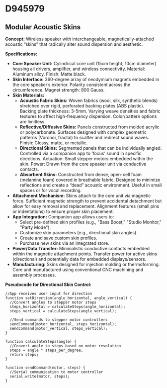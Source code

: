# D945979

## Modular Acoustic Skins

**Concept:** Wireless speaker with interchangeable, magnetically-attached acoustic “skins” that radically alter sound dispersion and aesthetic.

**Specifications:**

*   **Core Speaker Unit:** Cylindrical core unit (15cm height, 10cm diameter) housing all drivers, amplifier, and wireless connectivity. Material: Aluminum alloy. Finish: Matte black.
*   **Skin Interface:** 360-degree array of neodymium magnets embedded in the core speaker’s exterior. Polarity consistent across the circumference. Magnet strength: 800 Gauss.
*   **Skin Materials:** 
    *   **Acoustic Fabric Skins:** Woven fabrics (wool, silk, synthetic blends) stretched over rigid, perforated backing plates (ABS plastic). Backing plate thickness: 3-5mm. Varying weave densities and fabric textures to affect high-frequency dispersion. Color/pattern options are limitless.
    *   **Reflective/Diffusive Skins:** Panels constructed from molded acrylic or polycarbonate. Surfaces designed with complex geometric patterns (Voronoi, fractal) to scatter and redirect sound waves.  Finish: Glossy, matte, or metallic.
    *   **Directional Skins:**  Segmented panels that can be individually angled. Controlled via a companion app to ‘focus’ sound in specific directions.  Actuation: Small stepper motors embedded within the skin. Power: Drawn from the core speaker unit via conductive contacts.
    *   **Absorbent Skins:** Constructed from dense, open-cell foam (melamine foam) covered in breathable fabric.  Designed to minimize reflections and create a “dead” acoustic environment.  Useful in small spaces or for vocal recording.
*   **Attachment Mechanism:** Skins attach to the core unit via magnetic force.  Sufficient magnetic strength to prevent accidental detachment but allow for easy removal and replacement.  Alignment features (small pins or indentations) to ensure proper skin placement.
*   **App Integration:** Companion app allows users to:
    *   Select pre-defined skin profiles (e.g., "Bass Boost," "Studio Monitor," "Party Mode").
    *   Customize skin parameters (e.g., directional skin angles).
    *   Create and save custom skin profiles.
    *   Purchase new skins via an integrated store.
*   **Power/Data Transfer:**  Minimalistic conductive contacts embedded within the magnetic attachment points. Transfer power for active skins (directional) and potentially data for embedded displays/sensors.
*   **Manufacturing:** Skins designed for injection molding or thermoforming. Core unit manufactured using conventional CNC machining and assembly processes.



**Pseudocode for Directional Skin Control:**

```
//App receives user input for direction
function setDirection(angle_horizontal, angle_vertical) {
  //Convert angles to stepper motor steps
  steps_horizontal = calculateSteps(angle_horizontal);
  steps_vertical = calculateSteps(angle_vertical);

  //Send commands to stepper motor controllers
  sendCommand(motor_horizontal, steps_horizontal);
  sendCommand(motor_vertical, steps_vertical);
}

function calculateSteps(angle) {
  //Convert angle to steps based on motor resolution
  steps = angle * steps_per_degree;
  return steps;
}

function sendCommand(motor, steps) {
  //Serial communication to motor controller
  serial.write(motor, steps);
}
```
